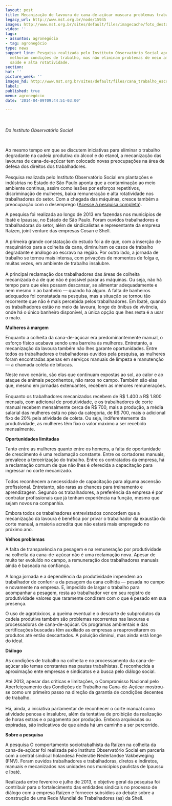```yaml
---
layout: post
title: Mecanização de lavoura de cana-de-açúcar mascara problemas trabalhistas
legacy_url: http://www.mst.org.br/node/15945
images: http://www.mst.org.br/sites/default/files/imagecache/foto_destaque/cana_trabalho_escravo.jpg
video: ''
tags:
- assuntos: agronegócio
- tag: agronegócio
type: news
support_line: Pesquisa realizada pelo Instituto Observatório Social aponta que máquinas
  melhoram condições de trabalho, mas não eliminam problemas de meio ambiente, discriminação,
  saúde e alta rotatividade.
section: 
hat: ''
picture_week: ''
images_hd: http://www.mst.org.br/sites/default/files/cana_trabalho_escravo.jpg
label: 
published: true
menu: agronegócio
date: '2014-04-09T09:44:51-03:00'

---
```

<p><br><br><em>Do Instituto Observatório Social</em></p><p>&nbsp;</p><p>Ao mesmo tempo em que se discutem iniciativas para eliminar o trabalho degradante na cadeia produtiva do álcool e do etanol, a mecanização das lavouras de cana-de-açúcar tem colocado novas preocupações na área de defesa dos direitos dos trabalhadores. <br><br>Pesquisa realizada pelo Instituto Observatório Social em plantações e indústrias no Estado de São Paulo aponta que a contaminação ao meio ambiente continua, assim como lesões por esforços repetitivos, discriminação de mulheres, baixa remuneração e alta rotatividade nos trabalhadores do setor. Com a chegada das máquinas, cresce também a preocupação com o desemprego (<a href="http://os.org.br/site/biblioteca/o-comportamento-sociotrabalhista-da-raizen-na-colheita-da-canadeacucar" target="_blank">Acesse à pesquisa completa</a>).</p><p>A pesquisa foi realizada ao longo de 2013 em fazendas nos municípios de Ibaté e Ipaussu, no Estado de São Paulo. Foram ouvidos trabalhadores e trabalhadoras do setor, além de sindicalistas e representante da empresa Raízen, joint venture das empresas Cosan e Shell. <br><br>A primeira grande constatação do estudo foi a de que, com a inserção de maquinários para a colheita da cana, diminuíram os casos de trabalho degradante e análogo ao escravo na região. Por outro lado, a jornada de trabalho se tornou mais intensa, com privações de momentos de folga e, muitas vezes, em ambiente de trabalho insalubre.<br><strong><br></strong>A principal reclamação dos trabalhadores das áreas de colheita mecanizada é a de que não é possível parar as máquinas. Ou seja, não há tempo para que eles possam descansar, se alimentar adequadamente e nem mesmo ir ao banheiro — quando há algum. A falta de banheiros adequados foi constatada na pesquisa, mas a situação se tornou tão recorrente que não é mais percebida pelos trabalhadores. Em Ibaté, quando os trabalhadores estão no meio da lavoura, longe do ônibus de vivência, onde há o único banheiro disponível, a única opção que lhes resta é a usar o mato.</p><p><strong>Mulheres à margem</strong></p><p>Enquanto a colheita da cana-de-açúcar era predominantemente manual, o esforço físico acabava sendo uma barreira às mulheres. Entretanto, a mecanização da lavoura também não lhes garante oportunidades. Entre todos os trabalhadores e trabalhadoras ouvidos pela pesquisa, as mulheres foram encontradas apenas em serviços manuais de limpeza e manutenção — a chamada coleta de bitucas.&nbsp;</p><p>Neste novo cenário, são elas que continuam expostas ao sol, ao calor e ao ataque de animais peçonhentos, não raros no campo. Também são elas que, mesmo em jornadas extenuantes, recebem as menores remunerações. <br><br>Enquanto os trabalhadores mecanizados recebem de R$ 1.400 a R$ 1.800 mensais, com adicional de produtividade, e os trabalhadores de corte manual recebem mensalmente cerca de R$ 700, mais a produção, a média salarial das mulheres está no piso da categoria, de R$ 700, mais o adicional fixo de 20% pela atividade de coleta. Ou seja, indiferentemente da produtividade, as mulheres têm fixo o valor máximo a ser recebido mensalmente.</p><p><strong>Oportunidades limitadas</strong></p><p>Tanto entre as mulheres quanto entre os homens, a falta de oportunidade de crescimento é uma reclamação constante. Entre os cortadores manuais, prevalece a terceirização do trabalho. Entre os contratados da empresa, há a reclamação comum de que não lhes é oferecida a capacitação para ingressar no corte mecanizado. <br><br>Todos reconhecem a necessidade de capacitação para alguma ascensão profissional. Entretanto, são raras as chances para treinamento e aprendizagem. Segundo os trabalhadores, a preferência da empresa é por contratar profissionais que já tenham experiência na função, mesmo que sejam novos na companhia.</p><p>Embora todos os trabalhadores entrevistados concordem que a mecanização da lavoura é benéfica por privar o trabalhador da exaustão do corte manual, a maioria acredita que não estará mais empregado no próximo ano.</p><p><strong>Velhos problemas</strong></p><p>A falta de transparência na pesagem e na remuneração por produtividade na colheita da cana-de-açúcar não é uma reclamação nova. Apesar de muito ter evoluído no campo, a remuneração dos trabalhadores manuais ainda é baseada na confiança. <br><br>A longa jornada e a dependência da produtividade impendem ao trabalhador de conferir a da pesagem da cana colhida — pesada no campo e novamente na empresa. E, impedido de largar o trabalho para acompanhar a pesagem, resta ao trabalhador ver em seu registro de produtividade valores que raramente condizem com o que é pesado em sua presença.</p><p>O uso de agrotóxicos, a queima eventual e o descarte de subprodutos da cadeia produtiva também são problemas recorrentes nas lavouras e processadoras de cana-de-açúcar. Os programas ambientais e das certificações buscadas têm auxiliado as empresas a reaproveitarem os produtos até então descartados. A poluição diminui, mas ainda está longe do ideal.</p><p><strong>Diálogo</strong></p><p>As condições de trabalho na colheita e no processamento da cana-de-açúcar são temas constantes nas pautas trabalhistas. É reconhecida a aproximação ente empresas e sindicatos e a busca pelo diálogo social.</p><p>Até 2013, apesar das críticas e limitações, o Compromisso Nacional pelo Aperfeiçoamento das Condições de Trabalho na Cana-de-Açúcar mostrou-se como um primeiro passo na direção da garantia de condições decentes de trabalho. <br><br>Há, ainda, a iniciativa parlamentar de reconhecer o corte manual como atividade penosa e insalubre, além da tentativa de proibição da realização de horas extras e o pagamento por produção. Embora arquivadas ou expiradas, são indicativos de que ainda há um caminho a ser percorrido.</p><p><strong>Sobre a pesquisa</strong></p><p>A pesquisa O comportamento sociotrabalhista da Raízen na colheita da cana-de-açúcar foi realizada pelo Instituto Observatório Social em parceria com a central sindical holandesa Federatie Nederlandse Vakbeweging (FNV). Foram ouvidos trabalhadores e trabalhadoras, diretos e indiretos, manuais e mecanizados nas unidades nos municípios paulistas de Ipaussu e Ibaté.</p><p>Realizada entre fevereiro e julho de 2013, o objetivo geral da pesquisa foi contribuir para o fortalecimento das entidades sindicais no processo de diálogo com a empresa Raízen e fornecer subsídios ao debate sobre a construção de uma Rede Mundial de Trabalhadores (as) da Shell.&nbsp;</p><p>&nbsp;</p><p>&nbsp;</p><p>&nbsp;</p>
